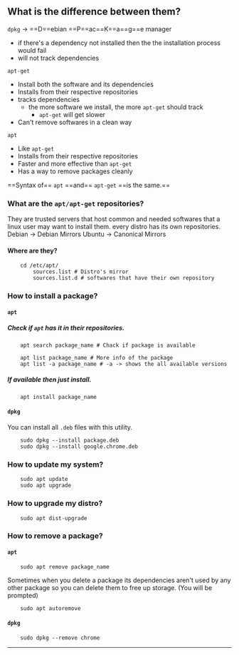 ## What is the difference between them?
`dpkg` -> ==D==ebian ==P==ac==K==a==g==e manager
- if there's a dependency not installed then the the installation process would fail
- will not track dependencies

`apt-get`
- Install both the software and its dependencies
- Installs from their respective repositories
- tracks dependencies
	- the more software we install, the more `apt-get` should track
		- `apt-get` will get slower
- Can't remove softwares in a clean way

`apt`
- Like `apt-get`
- Installs from their respective repositories
- Faster and more effective than `apt-get`
- Has a way to remove packages cleanly

 ==Syntax of== `apt` ==and== `apt-get` ==is the same.==


### What are the `apt/apt-get` repositories?
They are trusted servers that host common and needed softwares that a linux user may 
want to install them. every distro has its own repositories.
Debian -> Debian Mirrors
Ubuntu -> Canonical Mirrors

#### Where are they?

```
	cd /etc/apt/
		sources.list # Distro's mirror
		sources.list.d # softwares that have their own repository
```


### How to install a package?
#### `apt`
##### Check if `apt` has it in their repositories.
```
	apt search package_name # Chack if package is available

	apt list package_name # More info of the package
	apt list -a package_name # -a -> shows the all available versions
```

##### If available then just install.
```
	apt install package_name
```





#### `dpkg`
You can install all `.deb` files with this utility.
```
	sudo dpkg --install package.deb
	sudo dpkg --install google.chrome.deb
```
### How to update my system?

```
	sudo apt update
	sudo apt upgrade
```

### How to upgrade my distro?
```
	sudo apt dist-upgrade
```

### How to remove a package?
#### `apt`
```
	sudo apt remove package_name
```

Sometimes when you delete a package its dependencies aren't used by any other
package so you can delete them to free up storage. (You will be prompted)

```
	sudo apt autoremove
```
#### `dpkg`
```
	sudo dpkg --remove chrome
```


----




